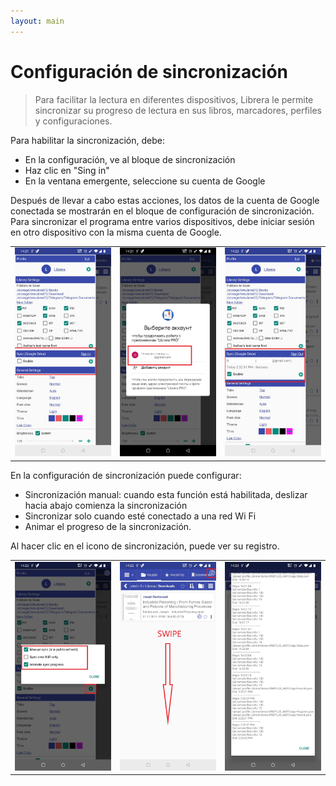 ```yaml
---
layout: main
---
```


# Configuración de sincronización


> Para facilitar la lectura en diferentes dispositivos, Librera le permite sincronizar su progreso de lectura en sus libros, marcadores, perfiles y configuraciones.

Para habilitar la sincronización, debe:

* En la configuración, ve al bloque de sincronización
* Haz clic en &quot;Sing in&quot;
* En la ventana emergente, seleccione su cuenta de Google
 
Después de llevar a cabo estas acciones, los datos de la cuenta de Google conectada se mostrarán en el bloque de configuración de sincronización. Para sincronizar el programa entre varios dispositivos, debe iniciar sesión en otro dispositivo con la misma cuenta de Google.

||||
|-|-|-|
|![](1.jpg)|![](2.jpg)|![](3.jpg)|

En la configuración de sincronización puede configurar:

* Sincronización manual: cuando esta función está habilitada, deslizar hacia abajo comienza la sincronización
* Sincronizar solo cuando esté conectado a una red Wi Fi
* Animar el progreso de la sincronización.

Al hacer clic en el icono de sincronización, puede ver su registro.

||||
|-|-|-|
|![](32.jpg)|![](41.jpg)|![](42.jpg)|
